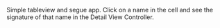 Simple tableview and segue app. Click on a name in the cell and see the signature of that name in the Detail View Controller.